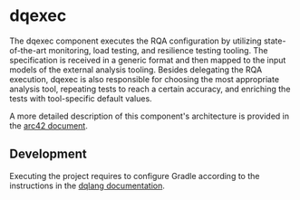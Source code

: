 # dqexec

The dqexec component executes the RQA configuration by utilizing state-of-the-art monitoring, load testing, and
resilience testing tooling. The specification is received in a generic format and then mapped to the input models of the
external analysis tooling. Besides delegating the RQA execution, dqexec is also responsible for choosing the most
appropriate analysis tool, repeating tests to reach a certain accuracy, and enriching the tests with tool-specific
default values.

A more detailed description of this component's architecture is provided in
the [arc42 document](https://github.com/dqualizer/dqualizer/tree/main/docs/asciidoc).

## Development

Executing the project requires to configure Gradle according to the instructions in
the [dqlang documentation](https://github.com/dqualizer/dqlang).

